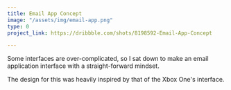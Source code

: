 ```yaml
---
title: Email App Concept
image: "/assets/img/email-app.png"
type: 0
project_link: https://dribbble.com/shots/8198592-Email-App-Concept

---
```

Some interfaces are over-complicated, so I sat down to make an email application interface with a straight-forward mindset.

The design for this was heavily inspired by that of the Xbox One's interface.
